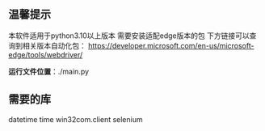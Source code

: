 ## 温馨提示

本软件适用于python3.10以上版本
需要安装适配edge版本的包
下方链接可以查询到相关版本自动化包：
https://developer.microsoft.com/en-us/microsoft-edge/tools/webdriver/



**运行文件位置**：./main.py



## 需要的库

datetime
time
win32com.client
selenium

